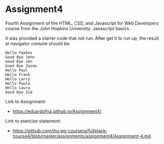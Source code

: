 # Assignment4
Fourth Assignment of the HTML, CSS, and Javascript for Web Developers course from the John Hopkins University. Javascript basics.

It was provided a starter code that not run.
After get it to run up, the result at navigator console should be:

```
Hello Yaakov
Good Bye John
Good Bye Jen
Good Bye Jason
Hello Paul
Hello Frank
Hello Larry
Hello Paula
Hello Laura
Good Bye Jim
```

Link to Assignment:
* https://eduardofna.github.io/Assignment4/

Link to exercise statement:
* https://github.com/jhu-ep-coursera/fullstack-course4/blob/master/assignments/assignment4/Assignment-4.md
